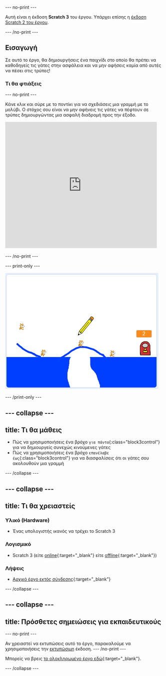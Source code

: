 --- no-print ---

Αυτή είναι η έκδοση **Scratch 3** του έργου. Υπάρχει επίσης η [έκδοση Scratch 2 του έργου](https://projects.raspberrypi.org/el-GR/projects/cats-scratch2).

--- /no-print ---

## Εισαγωγή

Σε αυτό το έργο, θα δημιουργήσεις ένα παιχνίδι στο οποίο θα πρέπει να καθοδηγείς τις γάτες στην ασφάλεια και να μην αφήσεις καμία από αυτές να πέσει στις τρύπες!

### Τι θα φτιάξεις

--- no-print ---

Κάνε κλικ και σύρε με το ποντίκι για να σχεδιάσεις μια γραμμή με το μολύβι. Ο στόχος σου είναι να μην αφήνεις τις γάτες να πέφτουν σε τρύπες δημιουργώντας μια ασφαλή διαδρομή προς την έξοδο.

<div class="scratch-preview">
  <iframe allowtransparency="true" width="485" height="402" src="https://scratch.mit.edu/projects/embed/382452533/?autostart=false" frameborder="0" scrolling="no"></iframe>
</div>

--- /no-print ---

--- print-only ---

![Οι γάτες ολοκληρωμένες](images/cats-finished.png)

--- /print-only ---

--- collapse ---
---
title: Τι θα μάθεις
---

+ Πώς να χρησιμοποιήσεις ένα βρόχο `για πάντα`{:class="block3control"} για να δημιουργείς συνεχώς κινούμενες γάτες
+ Πώς να χρησιμοποιήσεις ένα βρόχο `επανέλαβε έως`{:class="block3control"} για να διασφαλίσεις ότι οι γάτες σου ακολουθούν μια γραμμή

--- /collapse ---

--- collapse ---
---
title: Τι θα χρειαστείς
---

### Υλικό (Hardware)

+ Ένας υπολογιστής ικανός να τρέχει το Scratch 3

### Λογισμικό

+ Scratch 3 (είτε [online](http://rpf.io/scratchon){:target="_blank"} είτε [offline](http://rpf.io/scratchoff){:target="_blank"})

### Λήψεις

+ [Αρχικό έργο εκτός σύνδεσης](http://rpf.io/p/el-GR/cats-go){:target="_blank"}

--- /collapse ---

--- collapse ---
---
title: Πρόσθετες σημειώσεις για εκπαιδευτικούς
---

--- no-print ---

Αν χρειαστεί να εκτυπώσεις αυτό το έργο, παρακαλούμε να χρησιμοποιήσεις την [εκτυπώσιμη](https://projects.raspberrypi.org/el-GR/projects/cats/print) έκδοση. 
--- /no-print ---

Μπορείς να βρεις [το ολοκληρωμένο έργο εδώ](http://rpf.io/p/el-GR/cats-get){:target="_blank"}.

--- /collapse ---